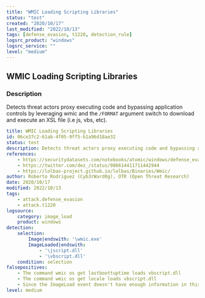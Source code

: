 ```yaml
---
title: "WMIC Loading Scripting Libraries"
status: "test"
created: "2020/10/17"
last_modified: "2022/10/13"
tags: [defense_evasion, t1220, detection_rule]
logsrc_product: "windows"
logsrc_service: ""
level: "medium"
---
```


## WMIC Loading Scripting Libraries

### Description

Detects threat actors proxy executing code and bypassing application controls by leveraging wmic and the `/FORMAT` argument switch to download and execute an XSL file (i.e js, vbs, etc).

```yml
title: WMIC Loading Scripting Libraries
id: 06ce37c2-61ab-4f05-9ff5-b1a96d18ae32
status: test
description: Detects threat actors proxy executing code and bypassing application controls by leveraging wmic and the `/FORMAT` argument switch to download and execute an XSL file (i.e js, vbs, etc).
references:
    - https://securitydatasets.com/notebooks/atomic/windows/defense_evasion/SDWIN-201017061100.html
    - https://twitter.com/dez_/status/986614411711442944
    - https://lolbas-project.github.io/lolbas/Binaries/Wmic/
author: Roberto Rodriguez (Cyb3rWard0g), OTR (Open Threat Research)
date: 2020/10/17
modified: 2022/10/13
tags:
    - attack.defense_evasion
    - attack.t1220
logsource:
    category: image_load
    product: windows
detection:
    selection:
        Image|endswith: '\wmic.exe'
        ImageLoaded|endswith:
            - '\jscript.dll'
            - '\vbscript.dll'
    condition: selection
falsepositives:
    - The command wmic os get lastboottuptime loads vbscript.dll
    - The command wmic os get locale loads vbscript.dll
    - Since the ImageLoad event doesn't have enough information in this case. It's better to look at the recent process creation events that spawned the WMIC process and investigate the command line and parent/child processes to get more insights
level: medium

```
